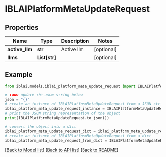 # IBLAIPlatformMetaUpdateRequest


## Properties

Name | Type | Description | Notes
------------ | ------------- | ------------- | -------------
**active_llm** | **str** | Active llm | [optional] 
**llms** | **List[str]** |  | [optional] 

## Example

```python
from iblai.models.iblai_platform_meta_update_request import IBLAIPlatformMetaUpdateRequest

# TODO update the JSON string below
json = "{}"
# create an instance of IBLAIPlatformMetaUpdateRequest from a JSON string
iblai_platform_meta_update_request_instance = IBLAIPlatformMetaUpdateRequest.from_json(json)
# print the JSON string representation of the object
print(IBLAIPlatformMetaUpdateRequest.to_json())

# convert the object into a dict
iblai_platform_meta_update_request_dict = iblai_platform_meta_update_request_instance.to_dict()
# create an instance of IBLAIPlatformMetaUpdateRequest from a dict
iblai_platform_meta_update_request_from_dict = IBLAIPlatformMetaUpdateRequest.from_dict(iblai_platform_meta_update_request_dict)
```
[[Back to Model list]](../README.md#documentation-for-models) [[Back to API list]](../README.md#documentation-for-api-endpoints) [[Back to README]](../README.md)


